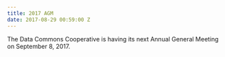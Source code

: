 ```yaml
---
title: 2017 AGM
date: 2017-08-29 00:59:00 Z
---
```


The Data Commons Cooperative is having its next Annual General Meeting on September 8, 2017.